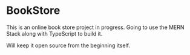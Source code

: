 # BookStore
This is an online book store project in progress.
Going to use the MERN Stack along with TypeScript to build it.

Will keep it open source from the beginning itself.
